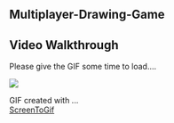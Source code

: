 ﻿## Multiplayer-Drawing-Game

 
## Video Walkthrough

Please give the GIF some time to load....


![](https://github.com/chrissy-hi/Multiplayer-Drawing-Game/blob/multiplayerGameAnimation.gif)

GIF created with ...  
[ScreenToGif](https://www.screentogif.com/)
